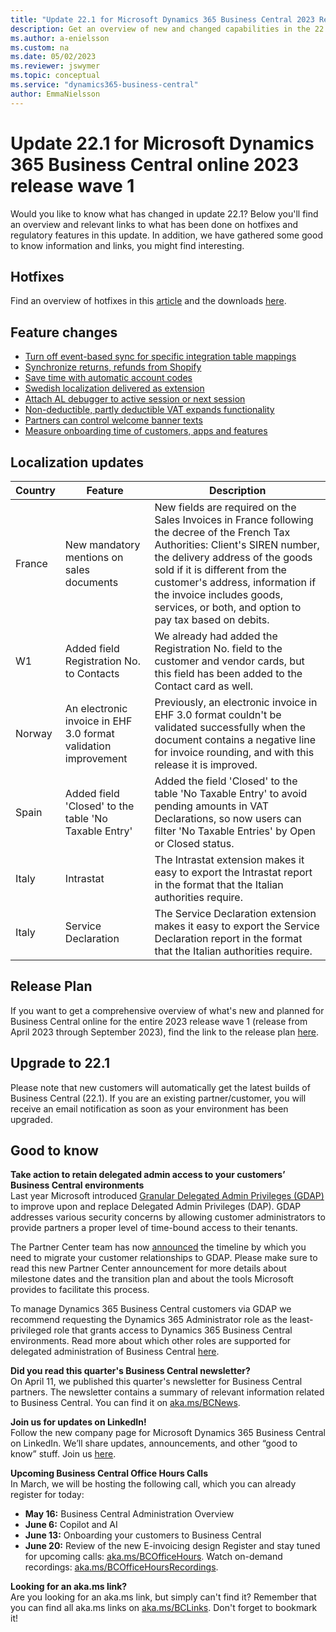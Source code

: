 ```yaml
---
title: "Update 22.1 for Microsoft Dynamics 365 Business Central 2023 Release Wave 1"
description: Get an overview of new and changed capabilities in the 22.1 update of Business Central online, which is part of 2023 release wave 1.
ms.author: a-enielsson
ms.custom: na
ms.date: 05/02/2023
ms.reviewer: jswymer
ms.topic: conceptual
ms.service: "dynamics365-business-central"
author: EmmaNielsson
---
```


# Update 22.1 for Microsoft Dynamics 365 Business Central online 2023 release wave 1

Would you like to know what has changed in update 22.1? Below you'll find an overview and relevant links to what has been done on hotfixes and regulatory features in this update. In addition, we have gathered some good to know information and links, you might find interesting.

## Hotfixes

Find an overview of hotfixes in this [article](https://support.microsoft.com/help/5026932) and the downloads [here](https://aka.ms/BCDownload).

## Feature changes  
- [Turn off event-based sync for specific integration table mappings](/dynamics365/release-plan/2023wave1/smb/dynamics365-business-central/turn-off-event-based-synch-specific-integration-table-mappings)
- [Synchronize returns, refunds from Shopify](/dynamics365/release-plan/2023wave1/smb/dynamics365-business-central/synchronize-returns-refunds-shopify)
- [Save time with automatic account codes](/dynamics365/release-plan/2023wave1/smb/dynamics365-business-central/automatic-account-codes)
- [Swedish localization delivered as extension](/dynamics365/release-plan/2023wave1/smb/dynamics365-business-central/swedish-localization-app--delocalization) 
- [Attach AL debugger to active session or next session](/dynamics365/release-plan/2023wave1/smb/dynamics365-business-central/attach-al-debugger-active-session-or-next-session-specific-user)  
- [Non-deductible, partly deductible VAT expands functionality](/dynamics365/release-plan/2023wave1/smb/dynamics365-business-central/non-deductible-partly-deductible-vat-expands-functionality)
- [Partners can control welcome banner texts](../administration/onboarding-welcome-banner.md)
- [Measure onboarding time of customers, apps and features](../administration/onboarding-telemetry.md)

## Localization updates

| Country| Feature  |Description|
|-------------|--------------|--------------|
| France | New mandatory mentions on sales documents | New fields are required on the Sales Invoices in France following the decree of the French Tax Authorities: Client's SIREN number, the delivery address of the goods sold if it is different from the customer's address, information if the invoice includes goods, services, or both, and option to pay tax based on debits. |
| W1 | Added field Registration No. to Contacts | We already had added the Registration No. field to the customer and vendor cards, but this field has been added to the Contact card as well. |
| Norway | An electronic invoice in EHF 3.0 format validation improvement | Previously, an electronic invoice in EHF 3.0 format couldn't be validated successfully when the document contains a negative line for invoice rounding, and with this release it is improved. |
| Spain | Added field 'Closed' to the table 'No Taxable Entry' | Added the field 'Closed' to the table 'No Taxable Entry' to avoid pending amounts in VAT Declarations, so now users can filter 'No Taxable Entries' by Open or Closed status. |
| Italy | Intrastat | The Intrastat extension makes it easy to export the Intrastat report in the format that the Italian authorities require. |
| Italy | Service Declaration | The Service Declaration extension makes it easy to export the Service Declaration report in the format that the Italian authorities require. |

## Release Plan

If you want to get a comprehensive overview of what's new and planned for Business Central online for the entire 2023 release wave 1 (release from April 2023 through September 2023), find the link to the release plan [here](https://aka.ms/BCReleasePlan).

## Upgrade to 22.1

Please note that new customers will automatically get the latest builds of Business Central (22.1). If you are an existing partner/customer, you will receive an email notification as soon as your environment has been upgraded.

## Good to know

**Take action to retain delegated admin access to your customers’ Business Central environments**  
Last year Microsoft introduced [Granular Delegated Admin Privileges (GDAP)](/partner-center/gdap-introduction) to improve upon and replace Delegated Admin Privileges (DAP). GDAP addresses various security concerns by allowing customer administrators to provide partners a proper level of time-bound access to their tenants.

The Partner Center team has now [announced](/partner-center/announcements/2023-march#9) the timeline by which you need to migrate your customer relationships to GDAP. Please make sure to read this new Partner Center announcement for more details about milestone dates and the transition plan and about the tools Microsoft provides to facilitate this process.

To manage Dynamics 365 Business Central customers via GDAP we recommend requesting the Dynamics 365 Administrator role as the least-privileged role that grants access to Dynamics 365 Business Central environments. Read more about which other roles are supported for delegated administration of Business Central [here](/dynamics365/business-central/dev-itpro/administration/delegated-admin).


**Did you read this quarter's Business Central newsletter?**  
On April 11, we published this quarter's newsletter for Business Central partners. The newsletter contains a summary of relevant information related to Business Central. You can find it on  [aka.ms/BCNews](https://aka.ms/BCNews). 

**Join us for updates on LinkedIn!**  
Follow the new company page for Microsoft Dynamics 365 Business Central on LinkedIn. We’ll share updates, announcements, and other “good to know” stuff. Join us [here](https://www.linkedin.com/company/microsoft-dynamics-365-business-central/). 

**Upcoming Business Central Office Hours Calls**  
In March, we will be hosting the following call, which you can already register for today:

- **May 16:** Business Central Administration Overview
- **June 6:** Copilot and AI
- **June 13:** Onboarding your customers to Business Central
- **June 20:** Review of the new E-invoicing design 
Register and stay tuned for upcoming calls: [aka.ms/BCOfficeHours](https://aka.ms/BCOfficeHours). Watch on-demand recordings: [aka.ms/BCOfficeHoursRecordings](https://aka.ms/BCOfficeHoursRecordings). 

**Looking for an aka.ms link?**  
Are you looking for an aka.ms link, but simply can't find it? Remember that you can find all aka.ms links on [aka.ms/BCLinks](https://aka.ms/BCLinks). Don't forget to bookmark it!
